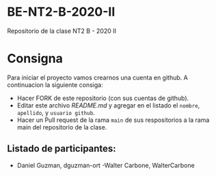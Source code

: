 # BE-NT2-B-2020-II
Repositorio de la clase NT2 B - 2020 II

# Consigna 

Para iniciar el proyecto vamos crearnos una cuenta en github. A continuacion la siguiente consiga:

- Hacer FORK de este repositorio (con sus cuentas de github).
- Editar este archivo *README.md* y agregar en el listado el `nombre`, `apellido`, y `usuario github`.
- Hacer un Pull request de la rama `main` de sus respositorios a la rama main del repositorio de la clase.

## Listado de participantes:

- Daniel Guzman, dguzman-ort
-Walter Carbone, WalterCarbone